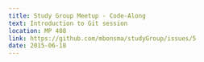 ```yaml
---
title: Study Group Meetup - Code-Along
text: Introduction to Git session
location: MP 408
link: https://github.com/mbonsma/studyGroup/issues/5
date: 2015-06-18
---
```

